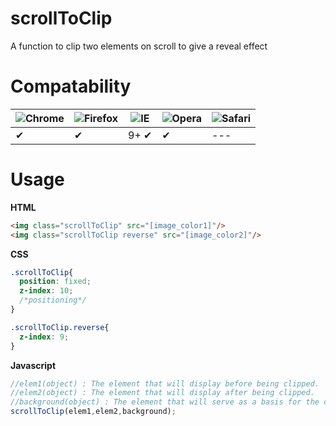 # scrollToClip
A function to clip two elements on scroll to give a reveal effect

# Compatability
![Chrome](https://raw.github.com/alrra/browser-logos/master/chrome/chrome_24x24.png) | ![Firefox](https://raw.github.com/alrra/browser-logos/master/firefox/firefox_24x24.png) | ![IE](https://raw.github.com/alrra/browser-logos/master/internet-explorer/internet-explorer_24x24.png) | ![Opera](https://raw.github.com/alrra/browser-logos/master/opera/opera_24x24.png) | ![Safari](https://raw.github.com/alrra/browser-logos/master/safari/safari_24x24.png)
--- | --- | --- | --- | --- |
 ✔ | ✔ | 9+ ✔ | ✔ | --- |

# Usage 
**HTML**
```HTML
<img class="scrollToClip" src="[image_color1]"/>
<img class="scrollToClip reverse" src="[image_color2]"/>
```
**CSS**
```CSS
.scrollToClip{
  position: fixed;
  z-index: 10;
  /*positioning*/
}

.scrollToClip.reverse{
  z-index: 9;
}
```
**Javascript**
```Javascript
//elem1(object) : The element that will display before being clipped.
//elem2(object) : The element that will display after being clipped.
//background(object) : The element that will serve as a basis for the clipping.
scrollToClip(elem1,elem2,background);
```
